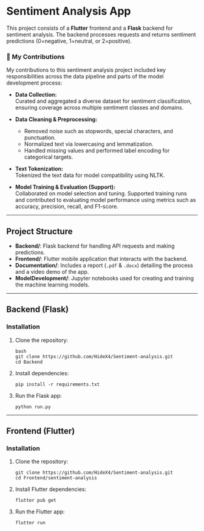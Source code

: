 # Sentiment Analysis App

This project consists of a **Flutter** frontend and a **Flask** backend for sentiment analysis. The backend processes requests and returns sentiment predictions (0=negative, 1=neutral, or 2=positive).

### 🧩 My Contributions

My contributions to this sentiment analysis project included key responsibilities across the data pipeline and parts of the model development process:

- **Data Collection:**  
  Curated and aggregated a diverse dataset for sentiment classification, ensuring coverage across multiple sentiment classes and domains.

- **Data Cleaning & Preprocessing:**  
  - Removed noise such as stopwords, special characters, and punctuation.  
  - Normalized text via lowercasing and lemmatization.  
  - Handled missing values and performed label encoding for categorical targets.

- **Text Tokenization:**  
  Tokenized the text data for model compatibility using NLTK.

- **Model Training & Evaluation (Support):**  
  Collaborated on model selection and tuning. Supported training runs and contributed to evaluating model performance using metrics such as accuracy, precision, recall, and F1-score.


---

## Project Structure

- **Backend/**: Flask backend for handling API requests and making predictions.
- **Frontend/**: Flutter mobile application that interacts with the backend.
- **Documentation/**: Includes a report (`.pdf` & `.docx`) detailing the process and a video demo of the app.
- **ModelDevelopment/**: Jupyter notebooks used for creating and training the machine learning models.

---

## Backend (Flask)

### Installation

1. Clone the repository:
   ```
   bash
   git clone https://github.com/HideX4/Sentiment-analysis.git
   cd Backend
   ```

2. Install dependencies:
   ```
   pip install -r requirements.txt
   ```

3. Run the Flask app:
   ```
   python run.py
   ```

---

## Frontend (Flutter)

### Installation

1. Clone the repository:
   ```
   git clone https://github.com/HideX4/Sentiment-analysis.git
   cd Frontend/sentiment-analysis
   ```

2. Install Flutter dependencies:
   ```
   flutter pub get
   ```

3. Run the Flutter app:
   ```
   flutter run
   ```